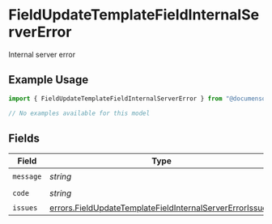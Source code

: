 # FieldUpdateTemplateFieldInternalServerError

Internal server error

## Example Usage

```typescript
import { FieldUpdateTemplateFieldInternalServerError } from "@documenso/sdk-typescript/models/errors";

// No examples available for this model
```

## Fields

| Field                                                                                                                                | Type                                                                                                                                 | Required                                                                                                                             | Description                                                                                                                          |
| ------------------------------------------------------------------------------------------------------------------------------------ | ------------------------------------------------------------------------------------------------------------------------------------ | ------------------------------------------------------------------------------------------------------------------------------------ | ------------------------------------------------------------------------------------------------------------------------------------ |
| `message`                                                                                                                            | *string*                                                                                                                             | :heavy_check_mark:                                                                                                                   | N/A                                                                                                                                  |
| `code`                                                                                                                               | *string*                                                                                                                             | :heavy_check_mark:                                                                                                                   | N/A                                                                                                                                  |
| `issues`                                                                                                                             | [errors.FieldUpdateTemplateFieldInternalServerErrorIssue](../../models/errors/fieldupdatetemplatefieldinternalservererrorissue.md)[] | :heavy_minus_sign:                                                                                                                   | N/A                                                                                                                                  |
